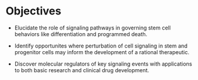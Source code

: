 # Objectives

* Elucidate the role of signaling pathways in governing stem cell behaviors like differentiation and programmed death.

* Identify opportunites where perturbation of cell signaling in stem and progenitor cells may inform the development of a rational therapeutic.

* Discover molecular regulators of key signaling events with applications to both basic research and clinical drug development.